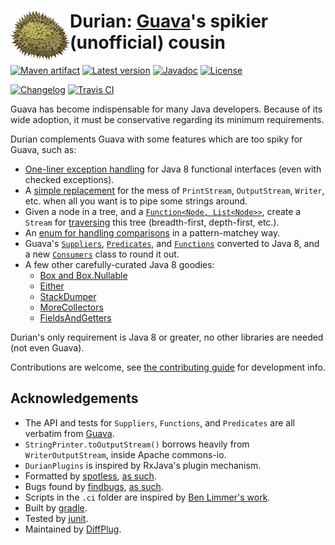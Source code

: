 # <img align="left" src="durian.png"> Durian: [Guava](https://github.com/google/guava)'s spikier (unofficial) cousin

[![Maven artifact](https://img.shields.io/badge/mavenCentral-com.diffplug.durian%3Adurian-blue.svg)](https://bintray.com/diffplug/opensource/durian/view)
[![Latest version](http://img.shields.io/badge/latest-3.1-blue.svg)](https://github.com/diffplug/durian/releases/latest)
[![Javadoc](http://img.shields.io/badge/javadoc-OK-blue.svg)](https://diffplug.github.io/durian/javadoc/3.1/)
[![License](https://img.shields.io/badge/license-Apache-blue.svg)](https://tldrlegal.com/license/apache-license-2.0-(apache-2.0))

[![Changelog](http://img.shields.io/badge/changelog-3.2--SNAPSHOT-brightgreen.svg)](CHANGES.md)
[![Travis CI](https://travis-ci.org/diffplug/durian.svg?branch=master)](https://travis-ci.org/diffplug/durian)

Guava has become indispensable for many Java developers.  Because of its wide adoption, it must be conservative regarding its minimum requirements.

Durian complements Guava with some features which are too spiky for Guava, such as:
* [One-liner exception handling](test/com/diffplug/common/base/ErrorsExample.java?ts=4) for Java 8 functional interfaces (even with checked exceptions).
* A [simple replacement](https://diffplug.github.io/durian/javadoc/3.0/com/diffplug/common/base/StringPrinter.html) for the mess of `PrintStream`, `OutputStream`, `Writer`, etc. when all you want is to pipe some strings around.
* Given a node in a tree, and a [`Function<Node, List<Node>>`](https://diffplug.github.io/durian/javadoc/3.0/com/diffplug/common/base/TreeDef.html), create a `Stream` for [traversing](test/com/diffplug/common/base/TreeStreamTest.java?ts=4) this tree (breadth-first, depth-first, etc.).
* An [enum for handling comparisons](https://diffplug.github.io/durian/javadoc/3.0/com/diffplug/common/base/Comparison.html) in a pattern-matchey way.
* Guava's [`Suppliers`](https://diffplug.github.io/durian/javadoc/3.0/com/diffplug/common/base/Suppliers.html),
[`Predicates`](https://diffplug.github.io/durian/javadoc/3.0/com/diffplug/common/base/Predicates.html),
and [`Functions`](https://diffplug.github.io/durian/javadoc/3.0/com/diffplug/common/base/Functions.html) converted to Java 8,
and a new [`Consumers`](https://diffplug.github.io/durian/javadoc/3.0/com/diffplug/common/base/Consumers.html) class to round it out.
* A few other carefully-curated Java 8 goodies:
	+ [Box and Box.Nullable](src/com/diffplug/common/base/Box.java?ts=4)
	+ [Either](https://diffplug.github.io/durian/javadoc/3.0/com/diffplug/common/base/Either.html)
	+ [StackDumper](https://diffplug.github.io/durian/javadoc/3.0/com/diffplug/common/base/StackDumper.html)
	+ [MoreCollectors](https://diffplug.github.io/durian/javadoc/3.0/com/diffplug/common/base/MoreCollectors.html)
	+ [FieldsAndGetters](https://diffplug.github.io/durian/javadoc/3.0/com/diffplug/common/base/FieldsAndGetters.html)

Durian's only requirement is Java 8 or greater, no other libraries are needed (not even Guava).

Contributions are welcome, see [the contributing guide](CONTRIBUTING.md) for development info.

## Acknowledgements

* The API and tests for `Suppliers`, `Functions`, and `Predicates` are all verbatim from [Guava](https://github.com/google/guava).
* `StringPrinter.toOutputStream()` borrows heavily from `WriterOutputStream`, inside Apache commons-io.
* `DurianPlugins` is inspired by RxJava's plugin mechanism.
* Formatted by [spotless](https://github.com/diffplug/spotless), [as such](https://github.com/diffplug/durian/blob/v2.0/build.gradle?ts=4#L70-L90).
* Bugs found by [findbugs](http://findbugs.sourceforge.net/), [as such](https://github.com/diffplug/durian/blob/v2.0/build.gradle?ts=4#L92-L116).
* Scripts in the `.ci` folder are inspired by [Ben Limmer's work](http://benlimmer.com/2013/12/26/automatically-publish-javadoc-to-gh-pages-with-travis-ci/).
* Built by [gradle](http://gradle.org/).
* Tested by [junit](http://junit.org/).
* Maintained by [DiffPlug](http://www.diffplug.com/).
